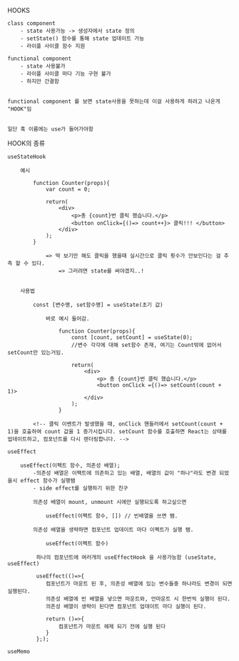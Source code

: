 HOOKS


    class component
        - state 사용가능 -> 생성자에서 state 정의
        - setState() 함수를 통해 state 업데이트 가능
        - 라이플 사이클 함수 지원
    
    functional component
        - state 사용불가
        - 라이플 사이클 마다 기능 구현 불가
        - 하지만 간결함

    
    functional component 를 보면 state사용을 못하는데 이걸 사용하게 하려고 나온게 "HOOK"임


    일단 훅 이름에는 use가 들어가야함


HOOK의 종류

    useStateHook

        예시

            function Counter(props){
                var count = 0;

                return(
                    <div>
                        <p>총 {count}번 클릭 했습니다.</p>
                        <button onClick={()=> count++}> 클릭!!! </button>
                    </div>
                ); 
            }

                => 딱 보기만 해도 클릭을 했을때 실시간으로 클릭 횟수가 안보인다는 걸 추측 할 수 있다.
                    => 그러려면 state를 써야겠지..!
            

        사용법

            const [변수명, set함수명] = useState(초기 값)    

                바로 예시 들어감.

                    function Counter(props){
                        const [count, setCount] = useState(0);
                        //변수 각각에 대해 set함수 존재, 여기는 Count밖에 없어서 setCount만 있는거임.

                        return(
                            <div>
                                <p> 총 {count}번 클릭 했습니다.</p>
                                <button onClick ={()=> setCount(count + 1)>
                            </div>
                        );
                    }

            <!-- 클릭 이벤트가 발생했을 때, onClick 핸들러에서 setCount(count + 1)을 호출하여 count 값을 1 증가시킵니다. setCount 함수를 호출하면 React는 상태를 업데이트하고, 컴포넌트를 다시 렌더링합니다. -->
            
    useEffect

        useEffect(이펙트 함수, 의존성 배열);
            -의존성 배열은 이팩트에 의존하고 있는 배열, 배열의 값이 "하나"라도 변경 되었을시 effect 함수가 실행됌
            - side effect를 실행하기 위한 친구

            의존성 배열이 mount, unmount 시에만 실행되도록 하고싶으면
                
                useEffect(이펙트 함수, []) // 빈배열을 쓰면 됌.
        
            의존성 배열을 생략하면 컴포넌트 업데이트 마다 이펙트가 실행 됌.
                
                useEffect(이펙트 함수)
        
             하나의 컴포넌트에 여러개의 useEffectHook 을 사용가능함 (useState, useEffect)

             useEffect(()=>{
                컴포넌트가 마운트 된 후, 의존성 배열에 있는 변수들중 하나라도 변경이 되면 실행된다.
                의존성 배열에 빈 배열을 넣으면 마운트와, 언마운트 시 한번씩 실행이 된다.
                의존성 배열이 생략이 된다면 컴포넌트 업데이트 마다 실행이 된다.

                return ()=>{
                    컴포넌트가 마운트 헤제 되기 전에 실행 된다
                }
             };);

    useMemo

        

